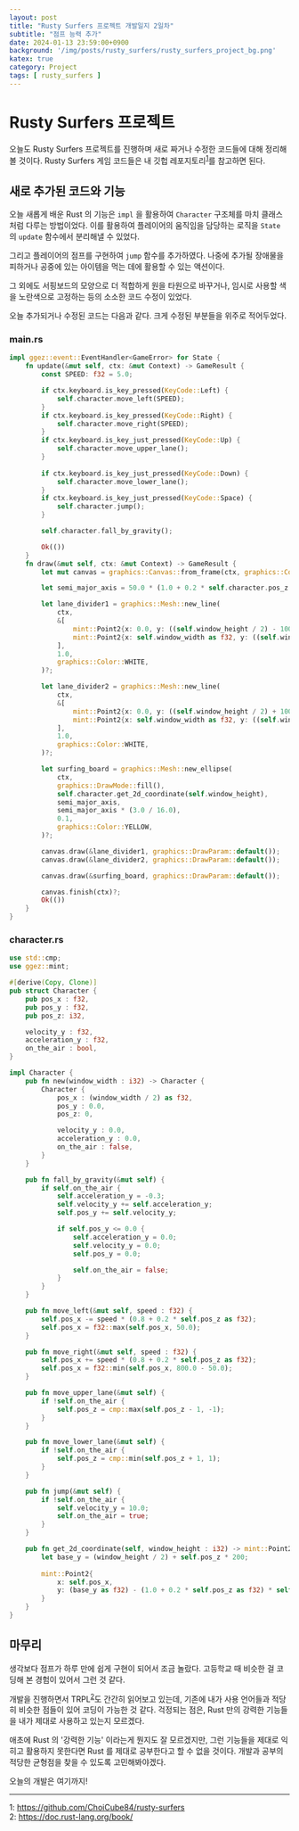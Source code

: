 ```yaml
---
layout: post
title: "Rusty Surfers 프로젝트 개발일지 2일차"
subtitle: "점프 능력 추가"
date: 2024-01-13 23:59:00+0900
background: '/img/posts/rusty_surfers/rusty_surfers_project_bg.png'
katex: true
category: Project
tags: [ rusty_surfers ]
---
```


# Rusty Surfers 프로젝트

오늘도 Rusty Surfers 프로젝트를 진행하며 새로 짜거나 수정한 코드들에 대해 정리해볼 것이다. Rusty Surfers 게임 코드들은 내 깃헙 레포지토리<sup>[1](#footnote_1)</sup>를 참고하면 된다.

## 새로 추가된 코드와 기능

오늘 새롭게 배운 Rust 의 기능은 `impl` 을 활용하여 `Character` 구조체를 마치 클래스처럼 다루는 방법이었다. 이를 활용하여 플레이어의 움직임을 담당하는 로직을 `State` 의 `update` 함수에서 분리해낼 수 있었다.

그리고 플레이어의 점프를 구현하여 `jump` 함수를 추가하였다. 나중에 추가될 장애물을 피하거나 공중에 있는 아이템을 먹는 데에 활용할 수 있는 액션이다.

그 외에도 서핑보드의 모양으로 더 적합하게 원을 타원으로 바꾸거나, 임시로 사용할 색을 노란색으로 고정하는 등의 소소한 코드 수정이 있었다.

오늘 추가되거나 수정된 코드는 다음과 같다. 크게 수정된 부분들을 위주로 적어두었다.


### main.rs

```rust
impl ggez::event::EventHandler<GameError> for State {
    fn update(&mut self, ctx: &mut Context) -> GameResult {
        const SPEED: f32 = 5.0;

        if ctx.keyboard.is_key_pressed(KeyCode::Left) {
            self.character.move_left(SPEED);
        }
        if ctx.keyboard.is_key_pressed(KeyCode::Right) {
            self.character.move_right(SPEED);
        }
        if ctx.keyboard.is_key_just_pressed(KeyCode::Up) {
            self.character.move_upper_lane();
        }
        
        if ctx.keyboard.is_key_just_pressed(KeyCode::Down) {
            self.character.move_lower_lane();
        }
        if ctx.keyboard.is_key_just_pressed(KeyCode::Space) {
            self.character.jump();
        }

        self.character.fall_by_gravity();

        Ok(())
    }
    fn draw(&mut self, ctx: &mut Context) -> GameResult {
        let mut canvas = graphics::Canvas::from_frame(ctx, graphics::Color::BLACK);

        let semi_major_axis = 50.0 * (1.0 + 0.2 * self.character.pos_z as f32);

        let lane_divider1 = graphics::Mesh::new_line(
            ctx, 
            &[
                mint::Point2{x: 0.0, y: ((self.window_height / 2) - 100) as f32}, 
                mint::Point2{x: self.window_width as f32, y: ((self.window_height / 2) - 100) as f32}
            ],
            1.0, 
            graphics::Color::WHITE,
        )?;

        let lane_divider2 = graphics::Mesh::new_line(
            ctx, 
            &[
                mint::Point2{x: 0.0, y: ((self.window_height / 2) + 100) as f32}, 
                mint::Point2{x: self.window_width as f32, y: ((self.window_height / 2) + 100) as f32}
            ],
            1.0, 
            graphics::Color::WHITE,
        )?;

        let surfing_board = graphics::Mesh::new_ellipse(
            ctx,
            graphics::DrawMode::fill(),
            self.character.get_2d_coordinate(self.window_height),
            semi_major_axis,
            semi_major_axis * (3.0 / 16.0),
            0.1,
            graphics::Color::YELLOW,
        )?;

        canvas.draw(&lane_divider1, graphics::DrawParam::default());
        canvas.draw(&lane_divider2, graphics::DrawParam::default());

        canvas.draw(&surfing_board, graphics::DrawParam::default());

        canvas.finish(ctx)?;
        Ok(())
    }
}
```

### character.rs

```rust
use std::cmp;
use ggez::mint;

#[derive(Copy, Clone)]
pub struct Character {
    pub pos_x : f32,
    pub pos_y : f32,
    pub pos_z: i32,

    velocity_y : f32,
    acceleration_y : f32,
    on_the_air : bool,
}

impl Character {
    pub fn new(window_width : i32) -> Character {
        Character {
            pos_x : (window_width / 2) as f32,
            pos_y : 0.0,
            pos_z: 0,

            velocity_y : 0.0,
            acceleration_y : 0.0,
            on_the_air : false,
        }
    }

    pub fn fall_by_gravity(&mut self) {
        if self.on_the_air {
            self.acceleration_y = -0.3;
            self.velocity_y += self.acceleration_y;
            self.pos_y += self.velocity_y;

            if self.pos_y <= 0.0 {
                self.acceleration_y = 0.0;
                self.velocity_y = 0.0;
                self.pos_y = 0.0;

                self.on_the_air = false;
            }
        }
    }

    pub fn move_left(&mut self, speed : f32) {
        self.pos_x -= speed * (0.8 + 0.2 * self.pos_z as f32);
        self.pos_x = f32::max(self.pos_x, 50.0);
    }

    pub fn move_right(&mut self, speed : f32) {
        self.pos_x += speed * (0.8 + 0.2 * self.pos_z as f32);
        self.pos_x = f32::min(self.pos_x, 800.0 - 50.0);
    }

    pub fn move_upper_lane(&mut self) {
        if !self.on_the_air {
            self.pos_z = cmp::max(self.pos_z - 1, -1);    
        }
    }

    pub fn move_lower_lane(&mut self) {
        if !self.on_the_air {
            self.pos_z = cmp::min(self.pos_z + 1, 1);
        }
    }

    pub fn jump(&mut self) {
        if !self.on_the_air {
            self.velocity_y = 10.0;
            self.on_the_air = true;
        }
    }

    pub fn get_2d_coordinate(self, window_height : i32) -> mint::Point2<f32> {
        let base_y = (window_height / 2) + self.pos_z * 200;
        
        mint::Point2{
            x: self.pos_x, 
            y: (base_y as f32) - (1.0 + 0.2 * self.pos_z as f32) * self.pos_y
        }
    }
}
```

## 마무리

생각보다 점프가 하루 만에 쉽게 구현이 되어서 조금 놀랐다. 고등학교 때 비슷한 걸 코딩해 본 경험이 있어서 그런 것 같다.

개발을 진행하면서 TRPL<sup>[2](#footnote_2)</sup>도 간간히 읽어보고 있는데, 기존에 내가 사용 언어들과 적당히 비슷한 점들이 있어 코딩이 가능한 것 같다. 걱정되는 점은, Rust 만의 강력한 기능들을 내가 제대로 사용하고 있는지 모르겠다. 

애초에 Rust 의 '강력한 기능' 이라는게 뭔지도 잘 모르겠지만, 그런 기능들을 제대로 익히고 활용하지 못한다면 Rust 를 제대로 공부한다고 할 수 없을 것이다. 개발과 공부의 적당한 균형점을 찾을 수 있도록 고민해봐야겠다.

오늘의 개발은 여기까지!

- - -
<a name="footnote_1">1</a>: <https://github.com/ChoiCube84/rusty-surfers>  
<a name="footnote_2">2</a>: <https://doc.rust-lang.org/book/>  